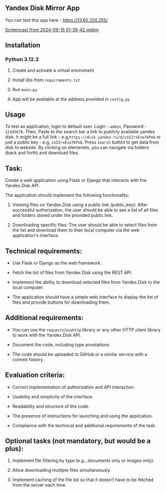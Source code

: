 ## Yandex Disk Mirror App

You can test this app here - https://13.60.250.255/

[Screencast from 2024-09-15 01-39-42.webm](https://github.com/user-attachments/assets/1af30d3c-af7c-4798-ad1c-0036dff8675b)

## Installation

### Python 3.12.3

1. Create and activate a virtual enviroment

2. Install libs from `requirements.txt`

3. Run `main.py`

4. App will be available at the address provided in `config.py`

## Usage

To test an application, login to default user. Login - `admin`, Password - `12345678`. Then, Paste to the search bar a link to publicly available yandex disk. It might be a full link - e.g,`https://disk.yandex.ru/d/coIIrxEva7kPoQ` or just a public key - e.g, `coIIrxEva7kPoQ`. Press `search` button to get data from disk to website. By clicking on elemenets, you can navigate via folders (back and forth) and download files.

## Task:

Create a web application using Flask or Django that interacts with the Yandex.Disk API.

The application should implement the following functionality:

1. Viewing files on Yandex.Disk using a public link (public_key):
   After successful authorization, the user should be able to see a list of all files and folders stored under the provided public link.

2. Downloading specific files:
   The user should be able to select files from the list and download them to their local computer via the web application's interface.

## Technical requirements:

- Use Flask or Django as the web framework.

- Fetch the list of files from Yandex.Disk using the REST API.

- Implement the ability to download selected files from Yandex.Disk to the local computer.

- The application should have a simple web interface to display the list of files and provide buttons for downloading them.

## Additional requirements:

- You can use the `requests`/`aiohttp` library or any other HTTP client library to work with the Yandex.Disk API.

- Document the code, including type annotations.

- The code should be uploaded to GitHub or a similar service with a commit history.

## Evaluation criteria:

- Correct implementation of authorization and API interaction.

- Usability and simplicity of the interface.

- Readability and structure of the code.

- The presence of instructions for launching and using the application.

- Compliance with the technical and additional requirements of the task.

## Optional tasks (not mandatory, but would be a plus):

1. Implement file filtering by type (e.g., documents only or images only).

2. Allow downloading multiple files simultaneously.

3. Implement caching of the file list so that it doesn’t have to be fetched from the server each time.
